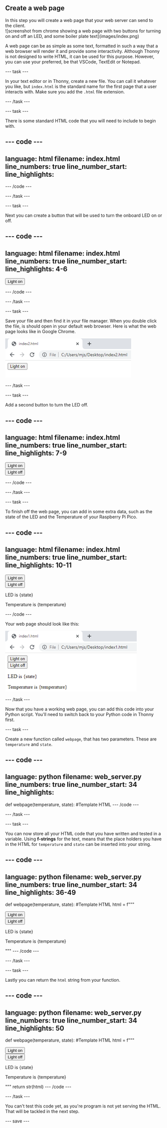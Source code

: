 ## Create a web page

<div style="display: flex; flex-wrap: wrap">
<div style="flex-basis: 200px; flex-grow: 1; margin-right: 15px;">
In this step you will create a web page that your web server can send to the client.
</div>
<div>
![screenshot from chrome showing a web page with two buttons for turning on and off an LED, and some boiler plate text](images/index.png)
</div>
</div>

A web page can be as simple as some text, formatted in such a way that a web browser will render it and provide some interactivity. Although Thonny is not designed to write HTML, it can be used for this purpose. However, you can use your preferred, be that VSCode, TextEdit or Notepad.

--- task ---

In your text editor or in Thonny, create a new file. You can call it whatever you like, but `index.html` is the standard name for the first page that a user interacts with. Make sure you add the `.html` file extension.

--- /task ---

--- task ---

There is some standard HTML code that you will need to include to begin with.

--- code ---
---
language: html
filename: index.html
line_numbers: true
line_number_start: 
line_highlights: 
---
<!DOCTYPE html>
<html>
<body>
</body>
</html>

--- /code ---

--- /task ---

--- task ---

Next you can create a button that will be used to turn the onboard LED on or off.

--- code ---
---
language: html
filename: index.html
line_numbers: true
line_number_start: 
line_highlights: 4-6
---
<!DOCTYPE html>
<html>
<body>
<form action="./lighton">
<input type="submit" value="Light on" />
</form>
</body>
</html>

--- /code ---

--- /task ---

--- task ---

Save your file and then find it in your file manager. When you double click the file, is should open in your default web browser. Here is what the web page looks like in Google Chrome.

![Google Chrome showing a page with a single button labelled Light on](images/button.png)

--- /task ---

--- task ---

Add a second button to turn the LED off.

--- code ---
---
language: html
filename: index.html
line_numbers: true
line_number_start: 
line_highlights: 7-9
---
<!DOCTYPE html>
<html>
<body>
<form action="./lighton">
<input type="submit" value="Light on" />
</form>
<form action="./lightoff">
<input type="submit" value="Light off" />
</form>
</body>
</html>

--- /code ---

--- /task ---

--- task ---

To finish off the web page, you can add in some extra data, such as the state of the LED and the Temperature of your Raspberry Pi Pico.

--- code ---
---
language: html
filename: index.html
line_numbers: true
line_number_start: 
line_highlights: 10-11
---
<!DOCTYPE html>
<html>
<body>
<form action="./lighton">
<input type="submit" value="Light on" />
</form>
<form action="./lightoff">
<input type="submit" value="Light off" />
</form>
<p>LED is {state}</p>
<p>Temperature is {temperature}</p>
</body>
</html>

--- /code ---

Your web page should look like this:

![web page in Google Chrome showing two buttons and text regarding state and temperature](images/button_and_state.png)

--- /task ---

Now that you have a working web page, you can add this code into your Python script. You'll need to switch back to your Python code in Thonny first.

--- task ---

Create a new function called `webpage`, that has two parameters. These are `temperature` and `state`.

--- code ---
---
language: python
filename: web_server.py
line_numbers: true
line_number_start: 34
line_highlights: 
---
def webpage(temperature, state):
    #Template HTML
--- /code ---

--- /task ---

--- task ---

You can now store all your HTML code that you have written and tested in a variable. Using **f-strings** for the text, means that the place holders you have in the HTML for `temperature` and `state` can be inserted into your string.

--- code ---
---
language: python
filename: web_server.py
line_numbers: true
line_number_start: 34
line_highlights: 36-49
---
def webpage(temperature, state):
    #Template HTML
    html = f"""
            <!DOCTYPE html>
            <html>
            <form action="./lighton">
            <input type="submit" value="Light on" />
            </form>
            <form action="./lightoff">
            <input type="submit" value="Light off" />
            </form>
            <p>LED is {state}</p>
            <p>Temperature is {temperature}</p>
            </body>
            </html>
            """
--- /code ---

--- /task ---

--- task ---

Lastly you can return the `html` string from your function.

--- code ---
---
language: python
filename: web_server.py
line_numbers: true
line_number_start: 34
line_highlights: 50
---
def webpage(temperature, state):
    #Template HTML
    html = f"""
            <!DOCTYPE html>
            <html>
            <form action="./lighton">
            <input type="submit" value="Light on" />
            </form>
            <form action="./lightoff">
            <input type="submit" value="Light off" />
            </form>
            <p>LED is {state}</p>
            <p>Temperature is {temperature}</p>
            </body>
            </html>
            """
    return str(html)
--- /code ---

--- /task ---

You can't test this code yet, as you're program is not yet serving the HTML. That will be tackled in the next step.

--- save ---
